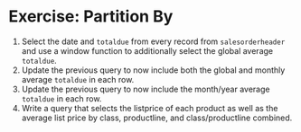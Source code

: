 # Exercise: Partition By

1. Select the date and `totaldue` from every record from `salesorderheader` and use a window function to additionally select the global average `totaldue`.
2. Update the previous query to now include both the global and monthly average `totaldue` in each row.
3. Update the previous query to now include the month/year average `totaldue` in each row.
4. Write a query that selects the listprice of each product as well as the average list price by class, productline, and class/productline combined.